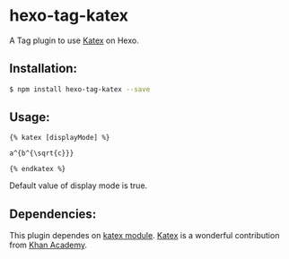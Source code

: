 # hexo-tag-katex

A Tag plugin to use [Katex](https://www.npmjs.com/package/katex) on Hexo.

Installation:
-------------

``` bash
$ npm install hexo-tag-katex --save
```

Usage:
------
```
{% katex [displayMode] %}

a^{b^{\sqrt{c}}}

{% endkatex %}
```

Default value of display mode is true.

Dependencies:
-------------

This plugin dependes on [katex module](https://www.npmjs.com/package/katex). [Katex](https://github.com/Khan/KaTeX) is a wonderful contribution from [Khan Academy](https://www.khanacademy.org/).